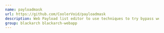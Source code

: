 ```yaml
---
name: payloadmask
url: https://github.com/CoolerVoid/payloadmask
description: Web Payload list editor to use techniques to try bypass web application firewall.
group: blackarch blackarch-webapp
---
```

